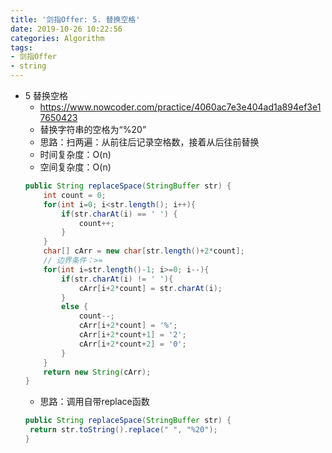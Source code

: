 ```yaml
---
title: '剑指Offer: 5. 替换空格'
date: 2019-10-26 10:22:56
categories: Algorithm
tags: 
- 剑指Offer
- string
---
```


- 5 替换空格
    - https://www.nowcoder.com/practice/4060ac7e3e404ad1a894ef3e17650423
    - 替换字符串的空格为“%20”
    <!-- more -->
    - 思路：扫两遍：从前往后记录空格数，接着从后往前替换
    - 时间复杂度：O(n)
    - 空间复杂度：O(n)
    ```java
    public String replaceSpace(StringBuffer str) {
        int count = 0;
        for(int i=0; i<str.length(); i++){
            if(str.charAt(i) == ' ') {
                count++;
            }
        }
        char[] cArr = new char[str.length()+2*count];
        // 边界条件：>=
        for(int i=str.length()-1; i>=0; i--){
            if(str.charAt(i) != ' '){
                cArr[i+2*count] = str.charAt(i);
            }
            else {
                count--;
                cArr[i+2*count] = '%';
                cArr[i+2*count+1] = '2';
                cArr[i+2*count+2] = '0';
            }
        }
        return new String(cArr);
    }
    ```
    - 思路：调用自带replace函数
    ```java
    public String replaceSpace(StringBuffer str) {
     return str.toString().replace(" ", "%20");
    }
    ``` 